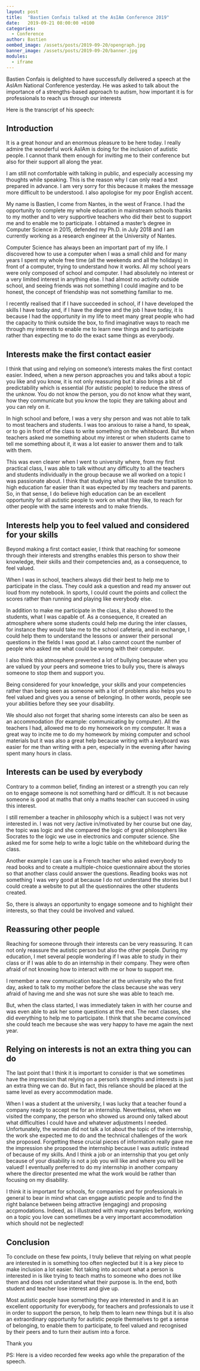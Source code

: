 ```yaml
---
layout: post
title:  "Bastien Confais talked at the AsIAm Conference 2019"
date:   2019-09-21 08:00:00 +0100
categories:
  - Conference
author: Bastien
oembed_image: /assets/posts/2019-09-20/opengraph.jpg
banner_image: /assets/posts/2019-09-20/banner.jpg
modules:
  - iframe
---
```


Bastien Confais is delighted to have successfully delivered a speech at the AsIAm National Conference yesterday.
He was asked to talk about the importance of a strengths-based approach to autism, how important it is for professionals to reach us through our interests

Here is the transcript of his speech:

## Introduction

It is a great honour and an enormous pleasure to be here today. I really admire the wonderful work AsIAm is doing for the inclusion of autistic people. I cannot thank them enough for inviting me to their conference but also for their support all along the year. 

I am still not comfortable with talking in public, and especially accessing my thoughts while speaking. This is the reason why I can only read a text prepared in advance. I am very sorry for this because it makes the message more difficult to be understood. I also apologise for my poor English accent.

My name is Bastien, I come from Nantes, in the west of France. I had the opportunity to complete my whole education in mainstream schools thanks to my mother and to very supportive teachers who did their best to support me and to enable me to participate.
I obtained a master’s degree in Computer Science in 2015, defended my Ph.D. in July 2018 and I am currently working as a research engineer at the University of Nantes.

Computer Science has always been an important part of my life. I discovered how to use a computer when I was a small child and for many years I spent my whole free time (all the weekends and all the holidays) in front of a computer, trying to understand how it works. All my school years were only composed of school and computer. I had absolutely no interest or a very limited interest in anything else. I had almost no activity outside school, and seeing friends was not something I could imagine and to be honest, the concept of friendship was not something familiar to me.

I recently realised that if I have succeeded in school, if I have developed the skills I have today and, if I have the degree and the job I have today, it is because I had the opportunity in my life to meet many great people who had the capacity to think outside the box, to find imaginative ways to reach me through my interests to enable me to learn new things and to participate rather than expecting me to do the exact same things as everybody.


## Interests make the first contact easier

I think that using and relying on someone’s interests makes the first contact easier.
Indeed, when a new person approaches you and talks about a topic you like and you know, it is not only reassuring but it also brings a bit of predictability which is essential (for autistic people) to reduce the stress of the unknow. You do not know the person, you do not know what they want, how they communicate but you know the topic they are talking about and you can rely on it. 

In high school and before, I was a very shy person and was not able to talk to most teachers and students. I was too anxious to raise a hand, to speak, or to go in front of the class to write something on the whiteboard. But when teachers asked me something about my interest or when students came to tell me something about it, it was a lot easier to answer them and to talk with them.

This was even clearer when I went to university where, from my first practical class, I was able to talk without any difficulty to all the teachers and students individually in the group because we all worked on a topic I was passionate about.
I think that studying what I like made the transition to high education far easier than it was expected by my teachers and parents. So, in that sense, I do believe high education can be an excellent opportunity for all autistic people to work on what they like, to reach for other people with the same interests and to make friends.


## Interests help you to feel valued and considered for your skills

Beyond making a first contact easier, I think that reaching for someone through their interests and strengths enables this person to show their knowledge, their skills and their competencies and, as a consequence, to feel valued.

When I was in school, teachers always did their best to help me to participate in the class. They could ask a question and read my answer out loud from my notebook. In sports, I could count the points and collect the scores rather than running and playing like everybody else. 

In addition to make me participate in the class, it also showed to the students, what I was capable of.
As a consequence, it created an atmosphere where some students could help me during the inter classes, for instance they would take me to the school cafeteria, and in exchange, I could help them to understand the lessons or answer their personal questions in the fields I was good at. I also cannot count the number of people who asked me what could be wrong with their computer.

I also think this atmosphere prevented a lot of bullying because when you are valued by your peers and someone tries to bully you, there is always someone to stop them and support you.

Being considered for your knowledge, your skills and your competencies rather than being seen as someone with a lot of problems also helps you to feel valued and gives you a sense of belonging. In other words, people see  your abilities before they see your disability.

We should also not forget that sharing some interests can also be seen as an accommodation (for example: communicating by computer). All the teachers I had, allowed me to do my homework on my computer. It was a great way to incite me to do my homework by mixing computer and school materials but it was also a great help because writing with a keyboard was easier for me than writing with a pen, especially in the evening after having spent many hours in class.

## Interests can be used by everybody

Contrary to a common belief, finding an interest or a strength you can rely on to engage someone is not something hard or difficult. It is not because someone is good at maths that only a maths teacher can succeed in using this interest.

I still remember a teacher in philosophy which is a subject I was not very interested in. I was not very /active in/motivated by her course but one day, the topic was logic and she compared the logic of great philosophers like Socrates to the logic we use in electronics and computer science. She asked me for some help to write a logic table on the whiteboard during the class.

Another example I can use is a French teacher who asked everybody to read books and to create a multiple-choice questionnaire about the stories so that another class could answer the questions. Reading books was not something I was very good at because I do not understand the stories but I could create a website to put all the questionnaires the other students created. 

So, there is always an opportunity to engage someone and to highlight their interests, so that they could be involved and valued.

## Reassuring other people

Reaching for someone through their interests can be very reassuring. It can not only reassure the autistic person but also the other people. During my education, I met several people wondering if I was able to study in their class or if I was able to do an internship in their company. They were often afraid of not knowing how to interact with me or how to support me.

I remember a new communication teacher at the university who the first day, asked to talk to my mother before the class because she was very afraid of having me and she was not sure she was able to teach me.

But, when the class started, I was immediately taken in with her course and was even able to ask her some questions at the end. The next classes, she did everything to help me to participate.
I think that she became convinced she could teach me because she was very happy to have me again the next year.

## Relying on interests is not an extra thing you can do

The last point that I think it is important to consider is that we sometimes have the impression that relying on a person’s strengths and interests is just an extra thing we can do. But in fact, this reliance should be placed at the same level as every accommodation made.

When I was a student at the university, I was lucky that a teacher found a company ready to accept me for an internship. Nevertheless, when we visited the company, the person who showed us around only talked about what difficulties I could have and whatever adjustments I needed. Unfortunately, the woman did not talk a lot about the topic of the internship, the work she expected me to do and the technical challenges of the work she proposed. Forgetting these crucial pieces of information really gave me the impression she proposed the internship because I was autistic instead of because of my skills. And I think a job or an internship that you get only because of your disability is not a job you will like and where you will be valued!
I eventually preferred to do my internship in another company where the director presented me what the work would be rather than focusing on my disability.

I think it is important for schools, for companies and for professionals in general to bear in mind what can engage autistic people and to find the right balance between being attractive (engaging) and proposing accpmodations.
Indeed, as I illustrated with many examples before, working on a topic you love can sometimes be a very important accommodation which should not be neglected!

## Conclusion

To conclude on these few points, I truly believe that relying on what people are interested in is something too often neglected but it is a key piece to make inclusion a lot easier.
Not taking into account what a person is interested in is like trying to teach maths to someone who does not like them and does not understand what their purpose is. In the end, both student and teacher lose interest and give up.

Most autistic people have something they are interested in and it is an excellent opportunity for everybody, for teachers and professionals to use it in order to support the person, to help them to learn new things but it is also an extraordinary opportunity for autistic people themselves to get a sense of belonging, to enable them to participate, to feel valued and recognised by their peers and to turn their autism into a force.

Thank you



PS: Here is a video recorded few weeks ago while the preparation of the speech.

<amp-iframe width="800" height="500" sandbox="allow-scripts allow-same-origin" src="https://storage.confais.org/apps/video/?t=syno_web&v=AsIAmConfv2"></amp-iframe>

